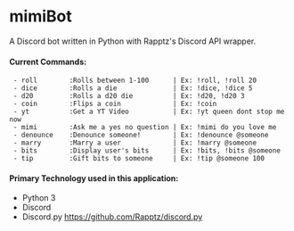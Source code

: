 # mimiBot

A Discord bot written in Python with Rapptz's Discord API wrapper.

#### Current Commands:
	 - roll        :Rolls between 1-100      | Ex: !roll, !roll 20
	 - dice        :Rolls a die              | Ex: !dice, !dice 5
	 - d20         :Rolls a d20 die          | Ex: !d20, !d20 3
	 - coin        :Flips a coin             | Ex: !coin
	 - yt          :Get a YT Video           | Ex: !yt queen dont stop me now
	 - mimi        :Ask me a yes no question | Ex: !mimi do you love me
	 - denounce    :Denounce someone!        | Ex: !denounce @someone
	 - marry       :Marry a user             | Ex: !marry @someone
	 - bits        :Display user's bits      | Ex: !bits, !bits @someone
	 - tip         :Gift bits to someone     | Ex: !tip @someone 100

#### Primary Technology used in this application:
* Python 3
* Discord
* Discord.py https://github.com/Rapptz/discord.py
